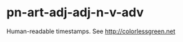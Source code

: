 pn-art-adj-adj-n-v-adv
======================

Human-readable timestamps.  See http://colorlessgreen.net
